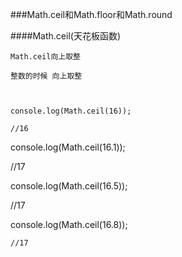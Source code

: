 ###Math.ceil和Math.floor和Math.round

####Math.ceil(天花板函数)

    Math.ceil向上取整
    
    整数的时候 向上取整
    
    
    
    console.log(Math.ceil(16));

    //16

   console.log(Math.ceil(16.1));

   //17

   console.log(Math.ceil(16.5));

   //17

   console.log(Math.ceil(16.8));

    //17




